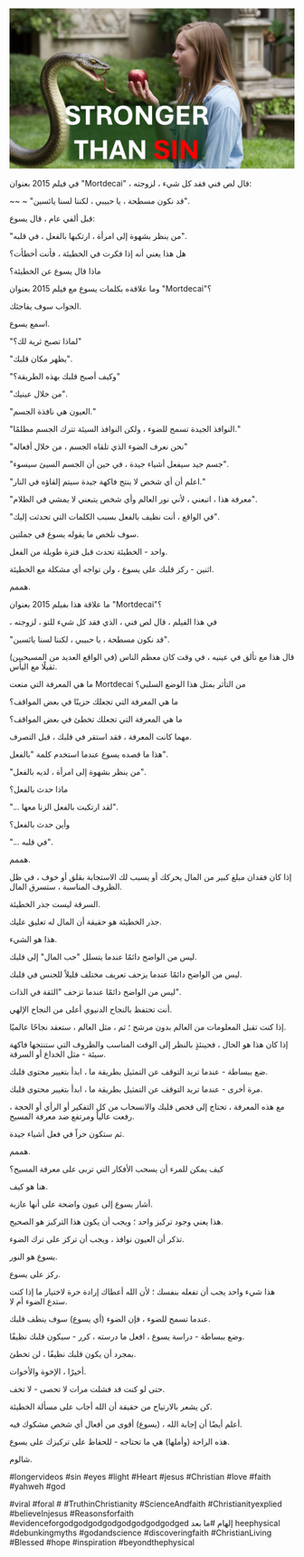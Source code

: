 ![Video cover image](../cover.jpg "cover photo")

في فيلم 2015 بعنوان "Mortdecai" ، قال لص فني فقد كل شيء ، لزوجته:

~~ ~ "قد نكون مسطحة ، يا حبيبي ، لكننا لسنا يائسين".

قبل ألفي عام ، قال يسوع:

"من ينظر بشهوة إلى امرأة ، ارتكبها بالفعل ، في قلبه".

هل هذا يعني أنه إذا فكرت في الخطيئة ، فأنت أخطأت؟

ماذا قال يسوع عن الخطيئة؟

وما علاقةه بكلمات يسوع مع فيلم 2015 بعنوان "Mortdecai"؟

الجواب سوف يفاجئك.

اسمع يسوع.

"لماذا تصبح ثرية لك؟"

"يظهر مكان قلبك".

"وكيف أصبح قلبك بهذه الطريقة؟"

"من خلال عينيك".

"العيون هي نافذة الجسم."

"النوافذ الجيدة تسمح للضوء ، ولكن النوافذ السيئة تترك الجسم مظلمًا."

"نحن نعرف الضوء الذي تلقاه الجسم ، من خلال أفعاله"

"جسم جيد سيفعل أشياء جيدة ، في حين أن الجسم السيئ سيسوء".

"اعلم أن أي شخص لا ينتج فاكهة جيدة سيتم إلقاؤه في النار."

"معرفة هذا ، اتبعني ، لأني نور العالم وأي شخص يتبعني لا يمشي في الظلام".

"في الواقع ، أنت نظيف بالفعل بسبب الكلمات التي تحدثت إليك".

سوف نلخص ما يقوله يسوع في جملتين.

واحد - الخطيئة تحدث قبل فترة طويلة من الفعل.

اثنين - ركز قلبك على يسوع ، ولن تواجه أي مشكلة مع الخطيئة.

هممم.

ما علاقة هذا بفيلم 2015 بعنوان "Mortdecai"؟

، في هذا الفيلم ، قال لص فني ، الذي فقد كل شيء للتو ، لزوجته

"قد نكون مسطحة ، يا حبيبي ، لكننا لسنا يائسين".

قال هذا مع تألق في عينيه ، في وقت كان معظم الناس (في الواقع العديد من المسيحيين) ثقيلًا مع اليأس.

ما هي المعرفة التي منعت Mortdecai من التأثر بمثل هذا الوضع السلبي؟

ما هي المعرفة التي تجعلك حزينًا في بعض المواقف؟

ما هي المعرفة التي تجعلك تخطئ في بعض المواقف؟

مهما كانت المعرفة ، فقد استقر في قلبك ، قبل التصرف.

هذا ما قصده يسوع عندما استخدم كلمة "بالفعل".

"من ينظر بشهوة إلى امرأة ، لديه بالفعل".

ماذا حدث بالفعل؟

"... لقد ارتكبت بالفعل الزنا معها".

وأين حدث بالفعل؟

"... في قلبه".

هممم.

إذا كان فقدان مبلغ كبير من المال يحركك أو يسبب لك الاستجابة بقلق أو خوف ، في ظل الظروف المناسبة ، ستسرق المال.

السرقة ليست جذر الخطيئة.

جذر الخطيئة هو حقيقة أن المال له تعليق عليك.

هذا هو الشيء.

ليس من الواضح دائمًا عندما يتسلل "حب المال" إلى قلبك.

ليس من الواضح دائمًا عندما يزحف تعريف مختلف قليلاً للجنس في قلبك.

ليس من الواضح دائمًا عندما تزحف "الثقة في الذات".

أنت تحتفظ بالنجاح الدنيوي أعلى من النجاح الإلهي.

إذا كنت تقبل المعلومات من العالم بدون مرشح ؛ ثم ، مثل العالم ، ستعقد نجاحًا عالميًا.

إذا كان هذا هو الحال ، فحينئذٍ بالنظر إلى الوقت المناسب والظروف التي ستنتجها فاكهة سيئة - مثل الخداع أو السرقة.

ضع ببساطة - عندما تريد التوقف عن التمثيل بطريقة ما ، ابدأ بتغيير محتوى قلبك.

مرة أخرى - عندما تريد التوقف عن التمثيل بطريقة ما ، ابدأ بتغيير محتوى قلبك.

مع هذه المعرفة ، تحتاج إلى فحص قلبك والانسحاب من كل التفكير أو الرأي أو الحجة ، رفعت عالياً ومرتفع ضد معرفة المسيح.

ثم ستكون حراً في فعل أشياء جيدة.

هممم.

كيف يمكن للمرء أن يسحب الأفكار التي تربى على معرفة المسيح؟

هنا هو كيف.

أشار يسوع إلى عيون واضحة على أنها عازبة.

هذا يعني وجود تركيز واحد ؛ ويجب أن يكون هذا التركيز هو الصحيح.

تذكر أن العيون نوافذ ، ويجب أن تركز على ترك الضوء.

يسوع هو النور.

ركز على يسوع.

هذا شيء واحد يجب أن تفعله بنفسك ؛ لأن الله أعطاك إرادة حرة لاختيار ما إذا كنت ستدع الضوء أم لا.

عندما تسمح للضوء ، فإن الضوء (أي يسوع) سوف ينظف قلبك.

وضع ببساطة - دراسة يسوع ، افعل ما درسته ، كرر - سيكون قلبك نظيفًا.

بمجرد أن يكون قلبك نظيفًا ، لن تخطئ.

أخيرًا ، الإخوة والأخوات.

حتى لو كنت قد فشلت مرات لا تحصى - لا تخف.

كن يشعر بالارتياح من حقيقة أن الله أجاب على مسألة الخطيئة.

أعلم أيضًا أن إجابة الله ، (يسوع) أقوى من أفعال أي شخص مشكوك فيه.

هذه الراحة (وأملها) هي ما تحتاجه - للحفاظ على تركيزك على يسوع.

شالوم.

#longervideos #sin #eyes #light #Heart #jesus #Christian #love #faith #yahweh #god

#viral #foral # #TruthinChristianity #ScienceAndfaith #Christianityexplied #believeInjesus #Reasonsforfaith #evidenceforgodgodgodgodgodgodgodgodged إلهام #ما بعد heephysical #debunkingmyths #godandscience #discoveringfaith #ChristianLiving #Blessed #hope #inspiration #beyondthephysical